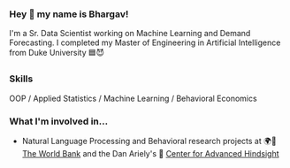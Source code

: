 ### Hey 👋 my name is Bhargav!

I'm a Sr. Data Scientist working on Machine Learning and Demand Forecasting. I completed my Master of Engineering in Artificial Intelligence from Duke University 🟦😈

### Skills
OOP / Applied Statistics / Machine Learning / Behavioral Economics

### What I'm involved in...

- Natural Language Processing and Behavioral research projects at 🌍🏦 [The World Bank](http://users.nber.org/~dlchen/papers/SouthAsiaRegion_60min.pdf) and the Dan Ariely's 👥 [Center for Advanced Hindsight](https://advanced-hindsight.com/government-research/)
